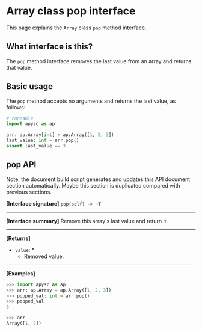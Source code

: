 # Array class pop interface

This page explains the `Array` class `pop` method interface.

## What interface is this?

The `pop` method interface removes the last value from an array and returns that value.

## Basic usage

The `pop` method accepts no arguments and returns the last value, as follows:

```py
# runnable
import apysc as ap

arr: ap.Array[int] = ap.Array([1, 2, 3])
last_value: int = arr.pop()
assert last_value == 3
```

## pop API

<!-- Docstring: apysc._type.array.Array.pop -->

<span class="inconspicuous-txt">Note: the document build script generates and updates this API document section automatically. Maybe this section is duplicated compared with previous sections.</span>

**[Interface signature]** `pop(self) -> ~T`<hr>

**[Interface summary]** Remove this array's last value and return it.<hr>

**[Returns]**

- `value`: *
  - Removed value.

<hr>

**[Examples]**

```py
>>> import apysc as ap
>>> arr: ap.Array = ap.Array([1, 2, 3])
>>> popped_val: int = arr.pop()
>>> popped_val
3

>>> arr
Array([1, 2])
```
